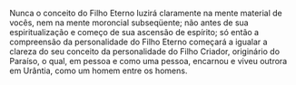 ﻿Nunca o conceito do Filho Eterno luzirá claramente na mente material de vocês, nem na mente moroncial subseqüente; não antes de sua espiritualização e começo de sua ascensão de espírito; só então a compreensão da personalidade do Filho Eterno começará a igualar a clareza do seu conceito da personalidade do Filho Criador, originário do Paraíso, o qual, em pessoa e como uma pessoa, encarnou e viveu outrora em Urântia, como um homem entre os homens.